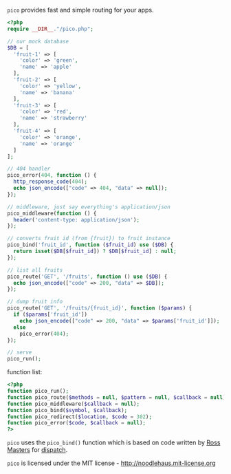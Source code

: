 `pico` provides fast and simple routing for your apps.

```php
<?php
require __DIR__."/pico.php";

// our mock database
$DB = [
  'fruit-1' => [
    'color' => 'green',
    'name' => 'apple'
  ],
  'fruit-2' => [
    'color' => 'yellow',
    'name' => 'banana'
  ],
  'fruit-3' => [
    'color' => 'red',
    'name' => 'strawberry'
  ],
  'fruit-4' => [
    'color' => 'orange',
    'name' => 'orange'
  ]
];

// 404 handler
pico_error(404, function () {
  http_response_code(404);
  echo json_encode(["code" => 404, "data" => null]);
});

// middleware, just say everything's application/json
pico_middleware(function () {
  header('content-type: application/json');
});

// converts fruit id (from {fruit}) to fruit instance
pico_bind('fruit_id', function ($fruit_id) use ($DB) {
  return isset($DB[$fruit_id]) ? $DB[$fruit_id] : null;
});

// list all fruits
pico_route('GET', '/fruits', function () use ($DB) {
  echo json_encode(["code" => 200, "data" => $DB]);
});

// dump fruit info
pico_route('GET', '/fruits/{fruit_id}', function ($params) {
  if ($params['fruit_id'])
    echo json_encode(["code" => 200, "data" => $params['fruit_id']]);
  else
    pico_error(404);
});

// serve
pico_run();
```

function list:

```php
<?php
function pico_run();
function pico_route($methods = null, $pattern = null, $callback = null);
function pico_middleware($callback = null);
function pico_bind($symbol, $callback);
function pico_redirect($location, $code = 302);
function pico_error($code, $callback = null);
?>
```

`pico` uses the `pico_bind()` function which is based on code written by
[Ross Masters](http://github.com/rmasters) for
[dispatch](http://github.com/noodlehaus/dispatch).

`pico` is licensed under the MIT license - <http://noodlehaus.mit-license.org>
